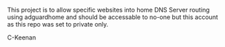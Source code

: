This project is to allow specific websites into home DNS Server routing using adguardhome and should be accessable to no-one but this account as this repo was set to private only.

C-Keenan